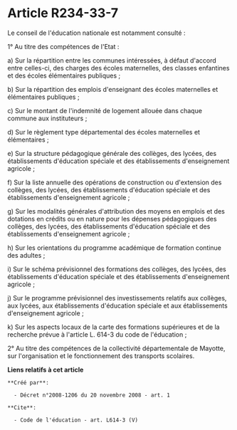 # Article R234-33-7

Le conseil de l'éducation nationale est notamment consulté : 

1° Au titre des compétences de l'Etat : 

a) Sur la répartition entre les communes intéressées, à défaut d'accord entre celles-ci, des charges des écoles maternelles,
des classes enfantines et des écoles élémentaires publiques ; 

b) Sur la répartition des emplois d'enseignant des écoles maternelles et élémentaires publiques ; 

c) Sur le montant de l'indemnité de logement allouée dans chaque commune aux instituteurs ; 

d) Sur le règlement type départemental des écoles maternelles et élémentaires ; 

e) Sur la structure pédagogique générale des collèges, des lycées, des établissements d'éducation spéciale et des
établissements d'enseignement agricole ; 

f) Sur la liste annuelle des opérations de construction ou d'extension des collèges, des lycées, des établissements
d'éducation spéciale et des établissements d'enseignement agricole ; 

g) Sur les modalités générales d'attribution des moyens en emplois et des dotations en crédits ou en nature pour les dépenses
pédagogiques des collèges, des lycées, des établissements d'éducation spéciale et des établissements d'enseignement
agricole ; 

h) Sur les orientations du programme académique de formation continue des adultes ; 

i) Sur le schéma prévisionnel des formations des collèges, des lycées, des établissements d'éducation spéciale et des
établissements d'enseignement agricole ; 

j) Sur le programme prévisionnel des investissements relatifs aux collèges, aux lycées, aux établissements d'éducation
spéciale et aux établissements d'enseignement agricole ; 

k) Sur les aspects locaux de la carte des formations supérieures et de la recherche prévue à l'article L. 614-3 du code de
l'éducation ; 

2° Au titre des compétences de la collectivité départementale de Mayotte, sur l'organisation et le fonctionnement des
transports scolaires.

**Liens relatifs à cet article**

	**Créé par**:

	  - Décret n°2008-1206 du 20 novembre 2008 - art. 1

	**Cite**:

	  - Code de l'éducation - art. L614-3 (V)
